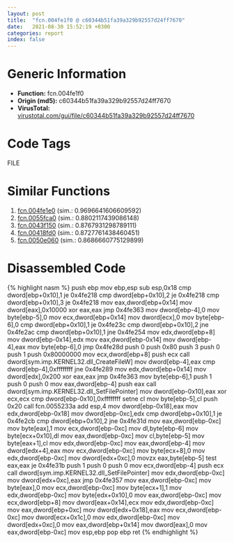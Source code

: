 ```yaml
---
layout: post
title:  "fcn.004fe1f0 @ c60344b51fa39a329b92557d24ff7670"
date:   2021-08-30 15:52:19 +0300
categories: report
index: false
---
```


# Generic Information
- **Function:** fcn.004fe1f0
- **Origin (md5):** c60344b51fa39a329b92557d24ff7670
- **VirusTotal:** [virustotal.com/gui/file/c60344b51fa39a329b92557d24ff7670][virustotal_ref]

# Code Tags
<span class="tag" id="FILE">FILE</span>


# Similar Functions

1. [fcn.004fe1e0][similar_1_ref] (sim.: 0.9696641606609592)
2. [fcn.0055fca0][similar_2_ref] (sim.: 0.8802117439086148)
3. [fcn.0043f150][similar_3_ref] (sim.: 0.8767931298789111)
4. [fcn.00418fd0][similar_4_ref] (sim.: 0.8727761438460451)
5. [fcn.0050e060][similar_5_ref] (sim.: 0.8686660775129899)


# Disassembled Code

{% highlight nasm %}
push ebp
mov ebp,esp
sub esp,0x18
cmp dword[ebp+0x10],1
je 0x4fe218
cmp dword[ebp+0x10],2
je 0x4fe218
cmp dword[ebp+0x10],3
je 0x4fe218
mov eax,dword[ebp+0x14]
mov dword[eax],0x10000
xor eax,eax
jmp 0x4fe363
mov dword[ebp-4],0
mov byte[ebp-5],0
mov ecx,dword[ebp+0x14]
mov dword[ecx],0
mov byte[ebp-6],0
cmp dword[ebp+0x10],1
je 0x4fe23c
cmp dword[ebp+0x10],2
jne 0x4fe2ac
cmp dword[ebp+0x10],1
jne 0x4fe254
mov edx,dword[ebp+8]
mov dword[ebp-0x14],edx
mov eax,dword[ebp-0x14]
mov dword[ebp-4],eax
mov byte[ebp-6],0
jmp 0x4fe28d
push 0
push 0x80
push 3
push 0
push 1
push 0x80000000
mov ecx,dword[ebp+8]
push ecx
call dword[sym.imp.KERNEL32.dll_CreateFileW]
mov dword[ebp-4],eax
cmp dword[ebp-4],0xffffffff
jne 0x4fe289
mov edx,dword[ebp+0x14]
mov dword[edx],0x200
xor eax,eax
jmp 0x4fe363
mov byte[ebp-6],1
push 1
push 0
push 0
mov eax,dword[ebp-4]
push eax
call dword[sym.imp.KERNEL32.dll_SetFilePointer]
mov dword[ebp-0x10],eax
xor ecx,ecx
cmp dword[ebp-0x10],0xffffffff
setne cl
mov byte[ebp-5],cl
push 0x20
call fcn.0055233a
add esp,4
mov dword[ebp-0x18],eax
mov edx,dword[ebp-0x18]
mov dword[ebp-0xc],edx
cmp dword[ebp+0x10],1
je 0x4fe2cb
cmp dword[ebp+0x10],2
jne 0x4fe31d
mov eax,dword[ebp-0xc]
mov byte[eax],1
mov ecx,dword[ebp-0xc]
mov dl,byte[ebp-6]
mov byte[ecx+0x10],dl
mov eax,dword[ebp-0xc]
mov cl,byte[ebp-5]
mov byte[eax+1],cl
mov edx,dword[ebp-0xc]
mov eax,dword[ebp-4]
mov dword[edx+4],eax
mov ecx,dword[ebp-0xc]
mov byte[ecx+8],0
mov edx,dword[ebp-0xc]
mov dword[edx+0xc],0
movzx eax,byte[ebp-5]
test eax,eax
je 0x4fe31b
push 1
push 0
push 0
mov ecx,dword[ebp-4]
push ecx
call dword[sym.imp.KERNEL32.dll_SetFilePointer]
mov edx,dword[ebp-0xc]
mov dword[edx+0xc],eax
jmp 0x4fe357
mov eax,dword[ebp-0xc]
mov byte[eax],0
mov ecx,dword[ebp-0xc]
mov byte[ecx+1],1
mov edx,dword[ebp-0xc]
mov byte[edx+0x10],0
mov eax,dword[ebp-0xc]
mov ecx,dword[ebp+8]
mov dword[eax+0x14],ecx
mov edx,dword[ebp-0xc]
mov eax,dword[ebp+0xc]
mov dword[edx+0x18],eax
mov ecx,dword[ebp-0xc]
mov dword[ecx+0x1c],0
mov edx,dword[ebp-0xc]
mov dword[edx+0xc],0
mov eax,dword[ebp+0x14]
mov dword[eax],0
mov eax,dword[ebp-0xc]
mov esp,ebp
pop ebp
ret 
{% endhighlight %}


[similar_1_ref]: /report/fcn.004fe1e0@14b20b07906a36e23f2230c8042160f2
[similar_2_ref]: /report/fcn.0055fca0@2db66bac8e26cd758cb6fa211bf2d229
[similar_3_ref]: /report/fcn.0043f150@17d73cbafe6dd96dd6f2291fab06fbb5
[similar_4_ref]: /report/fcn.00418fd0@279a61b1e76da49531f1f16fd1102a2d
[similar_5_ref]: /report/fcn.0050e060@14b20b07906a36e23f2230c8042160f2
[virustotal_ref]: https://www.virustotal.com/gui/file/c60344b51fa39a329b92557d24ff7670